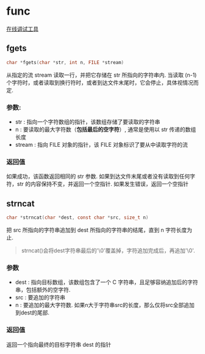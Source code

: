 # func
[在线调试工具](https://c.runoob.com/compile/11)

## fgets
```c
char *fgets(char *str, int n, FILE *stream)
```

从指定的流 stream 读取一行，并把它存储在 str 所指向的字符串内. 当读取 (n-1) 个字符时，或者读取到换行符时，或者到达文件末尾时，它会停止，具体视情况而定.

### 参数:
- str : 指向一个字符数组的指针，该数组存储了要读取的字符串
- n : 要读取的最大字符数（**包括最后的空字符**）, 通常是使用以 str 传递的数组长度
- stream  : 指向 FILE 对象的指针，该 FILE 对象标识了要从中读取字符的流

### 返回值
如果成功，该函数返回相同的 str 参数. 如果到达文件末尾或者没有读取到任何字符，str 的内容保持不变，并返回一个空指针.
如果发生错误，返回一个空指针

## strncat
```c
char *strncat(char *dest, const char *src, size_t n)
```
把 src 所指向的字符串追加到 dest 所指向的字符串的结尾，直到 n 字符长度为止.

> strncat()会将dest字符串最后的'\0'覆盖掉，字符追加完成后，再追加'\0'.

### 参数
- dest : 指向目标数组，该数组包含了一个 C 字符串，且足够容纳追加后的字符串，包括额外的空字符.
- src : 要追加的字符串
- n : 要追加的最大字符数. 如果n大于字符串src的长度，那么仅将src全部追加到dest的尾部.

### 返回值
返回一个指向最终的目标字符串 dest 的指针